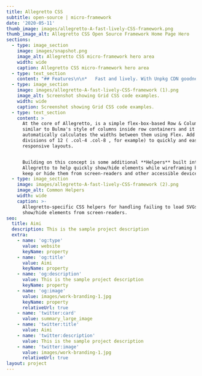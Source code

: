 ```yaml
---
title: Allegretto CSS
subtitle: open-source | micro-framework
date: '2020-05-11'
thumb_image: images/allegretto-A-fast-lively-CSS-framework.png
thumb_image_alt: Allegretto CSS Open Source Framework Home Page Hero
sections:
  - type: image_section
    image: images/snapshot.png
    image_alt: Allegretto CSS micro-framework hero area
    width: wide
    caption: Allegretto CSS micro-framework hero area
  - type: text_section
    content: "## Features\n\n*   Fast and lively. With Unpkg CDN goodness.\n\n*   [Normalize CSS](http://nicolasgallagher.com/about-normalize-css/)\_reset baked in.\n\n*   [PostCSS \"pre-processing\"](https://css-tricks.com/the-trouble-with-preprocessing-based-on-future-specs/)\_support for\_[bleeding-edge CSS](https://preset-env.cssdb.org/).\n\n*   Build with Accessibility in mind; A.O.D.A / W.C.A.G.\n\n*   Great for quick wireframing/prototyping.\n\n*   A simple 12-Col\_[grid](https://allegretto.herokuapp.com/#grid)\_using flexbox.\n\n*   Easy to\_[extend](https://allegretto.herokuapp.com/#customizing)\_with your own CSS variables.\n\n*   Comes with a handful of\_[components](https://allegretto.herokuapp.com/#components)\_&\_[utils.](https://allegretto.herokuapp.com/#utilities)\n\n*   Expects proper HTML5 semantic markup.\n\n## Getting Started\n\nAll you need is 1 CSS file,\_retto.min.css\_to be linked to your webpage. We recommend using\_[https://unpkg.com](https://unpkg.com/allegretto).\n"
  - type: image_section
    image: images/allegretto-A-fast-lively-CSS-framework (1).png
    image_alt: Screenshot showing Grid CSS code examples.
    width: wide
    caption: Screenshot showing Grid CSS code examples.
  - type: text_section
    content: >
      At the core of Allegretto, is a simple flex-box-based Row & Column system
      similar to Bulma's style of columns inside row containers and it
      automatically calculates the widths between them using Flex. Add simple
      divisions of 12 ( .col-4 .col-8 , for example) to quickly and easily build
      responsive layouts.


      Building on this concept is some additional **Helpers** built into
      Allegretto to help quickly show/hide elements while wireframing but also
      keep or hide them from screen-readers and other accessible devices.
  - type: image_section
    image: images/allegretto-A-fast-lively-CSS-framework (2).png
    image_alt: Common Helpers
    width: wide
    caption: >-
      Allegretto-specific CSS helpers for handling failing to load SVGs and
      show/hide elements from screen-readers.
seo:
  title: Aimi
  description: This is the sample project description
  extra:
    - name: 'og:type'
      value: website
      keyName: property
    - name: 'og:title'
      value: Aimi
      keyName: property
    - name: 'og:description'
      value: This is the sample project description
      keyName: property
    - name: 'og:image'
      value: images/work-branding-1.jpg
      keyName: property
      relativeUrl: true
    - name: 'twitter:card'
      value: summary_large_image
    - name: 'twitter:title'
      value: Aimi
    - name: 'twitter:description'
      value: This is the sample project description
    - name: 'twitter:image'
      value: images/work-branding-1.jpg
      relativeUrl: true
layout: project
---
```

